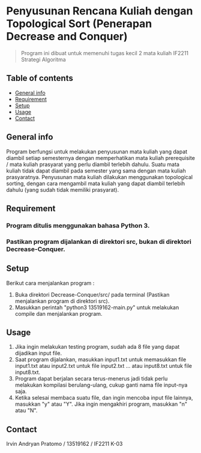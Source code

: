 # Penyusunan Rencana Kuliah dengan Topological Sort (Penerapan Decrease and Conquer)
> Program ini dibuat untuk memenuhi tugas kecil 2 mata kuliah IF2211 Strategi Algoritma

## Table of contents
* [General info](#general-info)
* [Requirement](#requirement)
* [Setup](#setup)
* [Usage](#usage)
* [Contact](#contact)

## General info
Program berfungsi untuk melakukan penyusunan mata kuliah yang dapat diambil setiap semesternya dengan memperhatikan mata kuliah prerequisite / mata kuliah prasyarat yang perlu diambil terlebih dahulu. Suatu mata kuliah tidak dapat diambil pada semester yang sama dengan mata kuliah prasyaratnya. Penyusunan mata kuliah dilakukan menggunakan topological sorting, dengan cara mengambil mata kuliah yang dapat diambil terlebih dahulu (yang sudah tidak memiliki prasyarat).

## Requirement
### Program ditulis menggunakan bahasa Python 3. 
### Pastikan program dijalankan di direktori src, bukan di direktori Decrease-Conquer.

## Setup
Berikut cara menjalankan program :
1. Buka direktori Decrease-Conquer/src/ pada terminal (Pastikan menjalankan program di direktori src).
2. Masukkan perintah "python3 13519162-main.py" untuk melakukan compile dan menjalankan program.

## Usage
1. Jika ingin melakukan testing program, sudah ada 8 file yang dapat dijadikan input file.
2. Saat program dijalankan, masukkan input1.txt untuk memasukkan file input1.txt atau input2.txt untuk file input2.txt ... atau input8.txt untuk file input8.txt.
3. Program dapat berjalan secara terus-menerus jadi tidak perlu melakukan kompilasi berulang-ulang, cukup ganti nama file input-nya saja.
4. Ketika selesai membaca suatu file, dan ingin mencoba input file lainnya, masukkan "y" atau "Y". Jika ingin mengakhiri program, masukkan "n" atau "N".

## Contact
Irvin Andryan Pratomo / 13519162 / IF2211 K-03